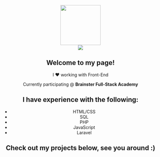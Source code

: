 <div class="header" align="center">
  <img src="https://i.imgur.com/e79NBjs.png" width="130" height="130"><br>
    <a href="https://www.linkedin.com/in/klisarovl/"><img src="https://img.shields.io/badge/LinkedIn-blue?style=for-the-badge&logo=linkedin&logoColor=white"></a>
  <h2>Welcome to my page!</h2>
  <p>I ❤️ working with Front-End</p>
  <p>Currently participating @ <b>Brainster Full-Stack Academy</b></p>
  <h2>I have experience with the following:</h2>
  <ul>
    <li>HTML/CSS</li>
    <li>SQL</li>
    <li>PHP</li>
    <li>JavaScript</li>
    <li>Laravel</li>
  </ul>
  <h2>Check out my projects below, see you around :)</h2>
</div>
